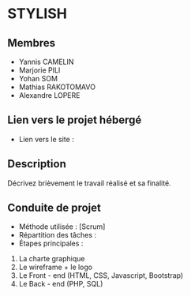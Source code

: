 # STYLISH
## Membres
- Yannis CAMELIN
- Marjorie PILI
- Yohan SOM
- Mathias RAKOTOMAVO
- Alexandre LOPERE
## Lien vers le projet hébergé
- Lien vers le site : 
## Description
Décrivez brièvement le travail réalisé et sa finalité.
## Conduite de projet
- Méthode utilisée : [Scrum]
- Répartition des tâches :
- Étapes principales :
1. La charte graphique
2. Le wireframe + le logo
3. Le Front - end (HTML, CSS, Javascript, Bootstrap)
4. Le Back - end (PHP, SQL)

